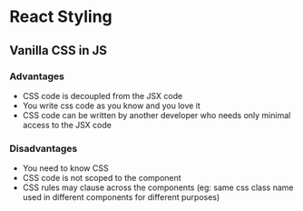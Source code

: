 # React Styling

## Vanilla CSS in JS

### Advantages

- CSS code is decoupled from the JSX code
- You write css code as you know and you love it
- CSS code can be written by another developer who needs only minimal access to the JSX code

### Disadvantages

- You need to know CSS
- CSS code is not scoped to the component
- CSS rules may clause across the components (eg: same css class name used in different components for different purposes)
